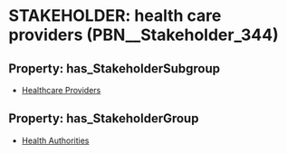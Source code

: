 # STAKEHOLDER: __health care providers__ (PBN__Stakeholder_344)

## Property: has_StakeholderSubgroup

* [Healthcare Providers](PBN__StakeholderSubgroup_51)

## Property: has_StakeholderGroup

* [Health Authorities](PBN__StakeholderGroup_4)


